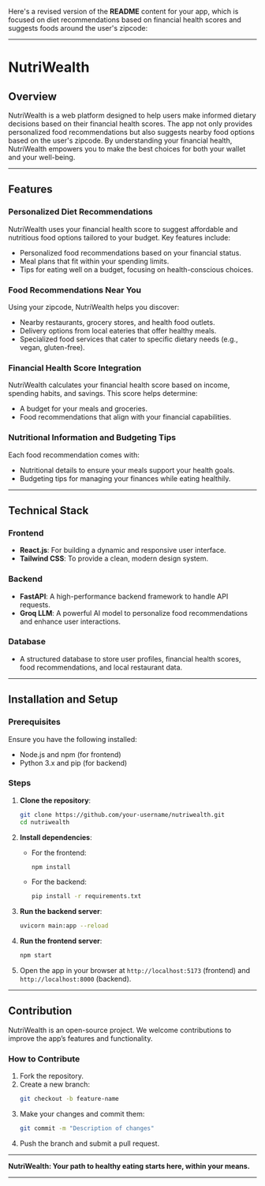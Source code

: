 Here's a revised version of the **README** content for your app, which is focused on diet recommendations based on financial health scores and suggests foods around the user's zipcode:

---

# NutriWealth

## Overview

NutriWealth is a web platform designed to help users make informed dietary decisions based on their financial health scores. The app not only provides personalized food recommendations but also suggests nearby food options based on the user's zipcode. By understanding your financial health, NutriWealth empowers you to make the best choices for both your wallet and your well-being.

---

## Features

### **Personalized Diet Recommendations**
NutriWealth uses your financial health score to suggest affordable and nutritious food options tailored to your budget. Key features include:
- Personalized food recommendations based on your financial status.
- Meal plans that fit within your spending limits.
- Tips for eating well on a budget, focusing on health-conscious choices.

### **Food Recommendations Near You**
Using your zipcode, NutriWealth helps you discover:
- Nearby restaurants, grocery stores, and health food outlets.
- Delivery options from local eateries that offer healthy meals.
- Specialized food services that cater to specific dietary needs (e.g., vegan, gluten-free).

### **Financial Health Score Integration**
NutriWealth calculates your financial health score based on income, spending habits, and savings. This score helps determine:
- A budget for your meals and groceries.
- Food recommendations that align with your financial capabilities.

### **Nutritional Information and Budgeting Tips**
Each food recommendation comes with:
- Nutritional details to ensure your meals support your health goals.
- Budgeting tips for managing your finances while eating healthily.

---

## Technical Stack

### **Frontend**
- **React.js**: For building a dynamic and responsive user interface.
- **Tailwind CSS**: To provide a clean, modern design system.

### **Backend**
- **FastAPI**: A high-performance backend framework to handle API requests.
- **Groq LLM**: A powerful AI model to personalize food recommendations and enhance user interactions.

### **Database**
- A structured database to store user profiles, financial health scores, food recommendations, and local restaurant data.

---

## Installation and Setup

### Prerequisites
Ensure you have the following installed:
- Node.js and npm (for frontend)
- Python 3.x and pip (for backend)

### Steps

1. **Clone the repository**:
   ```bash
   git clone https://github.com/your-username/nutriwealth.git
   cd nutriwealth
   ```

2. **Install dependencies**:
   - For the frontend:
     ```bash
     npm install
     ```
   - For the backend:
     ```bash
     pip install -r requirements.txt
     ```

3. **Run the backend server**:
   ```bash
   uvicorn main:app --reload
   ```

4. **Run the frontend server**:
   ```bash
   npm start
   ```

5. Open the app in your browser at `http://localhost:5173` (frontend) and `http://localhost:8000` (backend).

---

## Contribution

NutriWealth is an open-source project. We welcome contributions to improve the app’s features and functionality.

### How to Contribute
1. Fork the repository.
2. Create a new branch:
   ```bash
   git checkout -b feature-name
   ```
3. Make your changes and commit them:
   ```bash
   git commit -m "Description of changes"
   ```
4. Push the branch and submit a pull request.

---

**NutriWealth: Your path to healthy eating starts here, within your means.**

---

